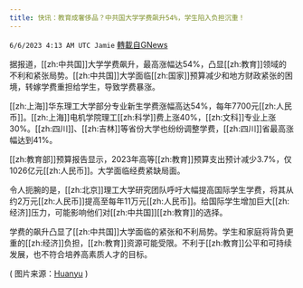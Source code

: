 ```yaml
---
title: 快讯：教育成奢侈品？中共国大学学费飙升54%，学生陷入负担沉重！
---
```

`6/6/2023 4:13 AM UTC Jamie` [轉載自GNews](https://gnews.org/articles/1360872)

据报道，[[zh:中共国]]大学学费飙升，最高涨幅达54%，凸显[[zh:教育]]领域的不利和紧张局势。[[zh:中共国]]大学面临[[zh:国家]]预算减少和地方财政紧张的困境，转嫁学费重担给学生，导致学费暴涨。

[[zh:上海]]华东理工大学部分专业新生学费涨幅高达54%，每年7700元[[zh:人民币]]。[[zh:上海]]电机学院理工[[zh:科学]]费上涨40%，[[zh:文科]]专业上涨30%。[[zh:四川]]、[[zh:吉林]]等省份大学也纷纷调整学费，[[zh:四川]]省最高涨幅达到41%。

[[zh:教育部]]预算报告显示，2023年高等[[zh:教育]]预算支出预计减少3.7%，仅1026亿元[[zh:人民币]]。大学面临经费紧缺局面。

令人扼腕的是，[[zh:北京]]理工大学研究团队呼吁大幅提高国际学生学费，将其从约2万元[[zh:人民币]]提高至每年11万元[[zh:人民币]]。给国际学生增加巨大[[zh:经济]]压力，可能影响他们对[[zh:中共国]][[zh:教育]]的选择。

学费的飙升凸显了[[zh:中共国]]大学面临的紧张和不利局势。学生和家庭将背负更重的[[zh:经济]]负担，[[zh:教育]]资源可能受限。不利于[[zh:教育]]公平和可持续发展，也不符合培养高素质人才的目标。

( 图片来源：[Huanyu](https://www.huanyu.com.my/collaboration-university/beijing-institute-of-technology/) )
